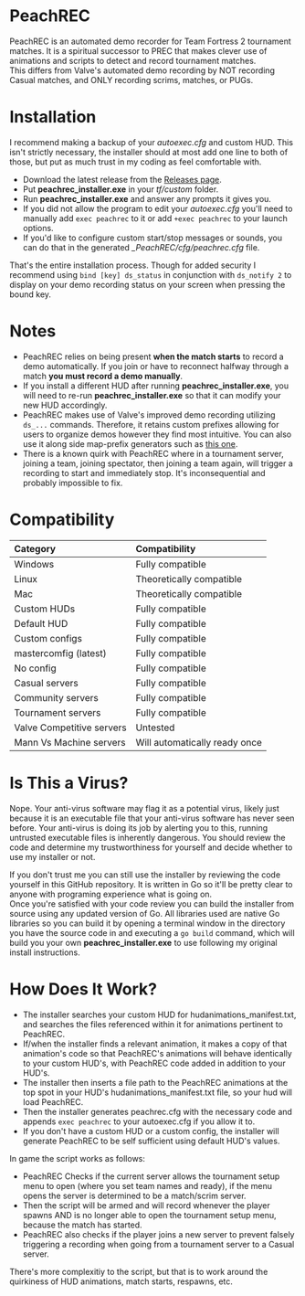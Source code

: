# PeachREC
PeachREC is an automated demo recorder for Team Fortress 2 tournament matches. It is a spiritual successor to PREC that makes clever use of animations and scripts to detect and record tournament matches.  
This differs from Valve's automated demo recording by NOT recording Casual matches, and ONLY recording scrims, matches, or PUGs.

# Installation
I recommend making a backup of your *autoexec.cfg* and custom HUD. This isn't strictly necessary, the installer should at most add one line to both of those, but put as much trust in my coding as feel comfortable with.
- Download the latest release from the [Releases page](https://github.com/PapaPeach/PeachREC/releases).
- Put **peachrec_installer.exe** in your *tf/custom* folder.
- Run **peachrec_installer.exe** and answer any prompts it gives you.
- If you did not allow the program to edit your *autoexec.cfg* you'll need to manually add `exec peachrec` to it or add `+exec peachrec` to your launch options.
- If you'd like to configure custom start/stop messages or sounds, you can do that in the generated *_PeachREC/cfg/peachrec.cfg* file.

That's the entire installation process. Though for added security I recommend using `bind [key] ds_status` in conjunction with `ds_notify 2` to display on your demo recording status on your screen when pressing the bound key.

# Notes
- PeachREC relies on being present **when the match starts** to record a demo automatically. If you join or have to reconnect halfway through a match **you must record a demo manually**.
- If you install a different HUD after running **peachrec_installer.exe**, you will need to re-run **peachrec_installer.exe** so that it can modify your new HUD accordingly.
- PeachREC makes use of Valve's improved demo recording utilizing `ds_...` commands. Therefore, it retains custom prefixes allowing for users to organize demos however they find most intuitive. You can also use it along side map-prefix generators such as [this one](https://www.teamfortress.tv/47180/demo-support-ds-prefix-on-any-map).
- There is a known quirk with PeachREC where in a tournament server, joining a team, joining spectator, then joining a team again, will trigger a recording to start and immediately stop. It's inconsequential and probably impossible to fix.

# Compatibility
| **Category** | **Compatibility** |
| :--- | :--- |
| Windows | Fully compatible |
| Linux | Theoretically compatible |
| Mac | Theoretically compatible |
| Custom HUDs | Fully compatible |
| Default HUD | Fully compatible |
| Custom configs | Fully compatible |
| mastercomfig (latest) | Fully compatible |
| No config | Fully compatible |
| Casual servers | Fully compatible |
| Community servers | Fully compatible |
| Tournament servers | Fully compatible |
| Valve Competitive servers | Untested |
| Mann Vs Machine servers | Will automatically ready once |

# Is This a Virus?
Nope. Your anti-virus software may flag it as a potential virus, likely just because it is an executable file that your anti-virus software has never seen before. Your anti-virus is doing its job by alerting you to this, running untrusted executable files is inherently dangerous. You should review the code and determine my trustworthiness for yourself and decide whether to use my installer or not.

If you don't trust me you can still use the installer by reviewing the code yourself in this GitHub repository. It is written in Go so it'll be pretty clear to anyone with programing experience what is going on.  
Once you're satisfied with your code review you can build the installer from source using any updated version of Go. All libraries used are native Go libraries so you can build it by opening a terminal window in the directory you have the source code in and executing a `go build` command, which will build you your own **peachrec_installer.exe** to use following my original install instructions.

# How Does It Work?
- The installer searches your custom HUD for hudanimations_manifest.txt, and searches the files referenced within it for animations pertinent to PeachREC.
- If/when the installer finds a relevant animation, it makes a copy of that animation's code so that PeachREC's animations will behave identically to your custom HUD's, with PeachREC code added in addition to your HUD's.
- The installer then inserts a file path to the PeachREC animations at the top spot in your HUD's hudanimations_manifest.txt file, so your hud will load PeachREC.
- Then the installer generates peachrec.cfg with the necessary code and appends `exec peachrec` to your autoexec.cfg if you allow it to.
- If you don't have a custom HUD or a custom config, the installer will generate PeachREC to be self sufficient using default HUD's values.

In game the script works as follows:
- PeachREC Checks if the current server allows the tournament setup menu to open (where you set team names and ready), if the menu opens the server is determined to be a match/scrim server.
- Then the script will be armed and will record whenever the player spawns AND is no longer able to open the tournament setup menu, because the match has started.
- PeachREC also checks if the player joins a new server to prevent falsely triggering a recording when going from a tournament server to a Casual server.

There's more complexitiy to the script, but that is to work around the quirkiness of HUD animations, match starts, respawns, etc.
